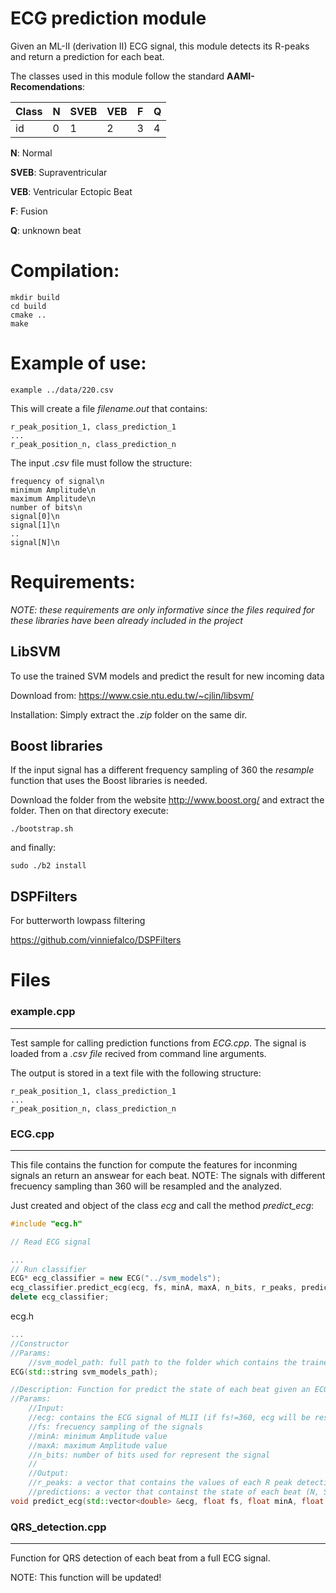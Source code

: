 # ECG prediction module

Given an ML-II (derivation II) ECG signal, this module detects its R-peaks and return a prediction for each beat.

The classes used in this module follow the standard **AAMI-Recomendations**:
 
| Class |  N| SVEB| VEB | F | Q |
|--|--|--|--|--|-----|
|id| 0| 1|2|3|4|

**N**: Normal

**SVEB**: Supraventricular

**VEB**: Ventricular Ectopic Beat 

**F**: Fusion

**Q**: unknown beat

# Compilation:
```
mkdir build
cd build
cmake ..
make
```

# Example of use:

```
example ../data/220.csv
```
This will create a file *filename.out* that contains:

    r_peak_position_1, class_prediction_1
    ...
    r_peak_position_n, class_prediction_n
    
The input *.csv* file must follow the structure:
```
frequency of signal\n
minimum Amplitude\n
maximum Amplitude\n
number of bits\n
signal[0]\n
signal[1]\n
..
signal[N]\n
```

# Requirements:

*NOTE: these requirements are only informative since the files required for these libraries have been already included in the project*

## LibSVM
To use the trained SVM models and predict the result for new incoming data

Download from: https://www.csie.ntu.edu.tw/~cjlin/libsvm/

Installation:
Simply extract the *.zip* folder on the same dir.

## Boost libraries
If the input signal has a different frequency sampling of 360 the *resample* function that uses the Boost libraries is needed. 

Download the folder from the website http://www.boost.org/ and extract the folder. Then
on that directory execute:

```
./bootstrap.sh
```

and finally:
```
sudo ./b2 install 
```

## DSPFilters

For butterworth lowpass filtering

https://github.com/vinniefalco/DSPFilters



# Files

### example.cpp
_________________
Test sample for calling prediction functions from *ECG.cpp*.
The signal is loaded from a *.csv file* recived from command line arguments.

The output is stored in a text file with the following structure:


    r_peak_position_1, class_prediction_1
    ...
    r_peak_position_n, class_prediction_n

### ECG.cpp
_________________
This file contains the function for compute the features for inconming signals an return an answear for each beat. 
NOTE: The signals with different frecuency sampling than 360 will be resampled and the analyzed.

Just created and object of the class *ecg* and call the method *predict_ecg*:

```cpp
#include "ecg.h"

// Read ECG signal 

...
// Run classifier 
ECG* ecg_classifier = new ECG("../svm_models");
ecg_classifier.predict_ecg(ecg, fs, minA, maxA, n_bits, r_peaks, predictions);
delete ecg_classifier;
```

ecg.h
```cpp
...
//Constructor
//Params:
	//svm_model_path: full path to the folder which contains the trained svm models
ECG(std::string svm_models_path);

//Description: Function for predict the state of each beat given an ECG signal
//Params:
    //Input:
    //ecg: contains the ECG signal of MLII (if fs!=360, ecg will be resampled)
    //fs: frecuency sampling of the signals
    //minA: minimum Amplitude value
    //maxA: maximum Amplitude value
    //n_bits: number of bits used for represent the signal
    //
    //Output:
    //r_peaks: a vector that contains the values of each R peak detection at original frequency fs
    //predictions: a vector that containst the state of each beat (N, SVEB, VEB, F, Q) [0-4]
void predict_ecg(std::vector<double> &ecg, float fs, float minA, float maxA, float n_bits, std::vector<int> &r_peaks, std::vector<int> &predictions);

```


### QRS_detection.cpp
_________________
Function for QRS detection of each beat from a full ECG signal. 

NOTE: This function will be updated!
